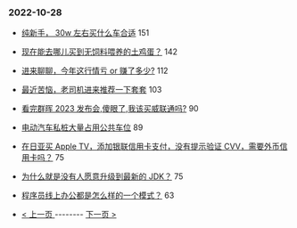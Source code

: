 ### 2022-10-28 
- [纯新手， 30w 左右买什么车合适](https://www.v2ex.com/t/890619) 151
- [现在能去哪儿买到无饲料喂养的土鸡蛋？](https://www.v2ex.com/t/890560) 142
- [进来聊聊，今年这行情亏 or 赚了多少?](https://www.v2ex.com/t/890671) 112
- [最近苦恼，老司机进来推荐一下套套](https://www.v2ex.com/t/890583) 103
- [看完群晖 2023 发布会,傻眼了,我该买威联通吗?](https://www.v2ex.com/t/890579) 90
- [电动汽车私桩大量占用公共车位](https://www.v2ex.com/t/890566) 89
- [在日亚买 Apple TV，添加银联信用卡支付，没有提示验证 CVV，需要外币信用卡吗？](https://www.v2ex.com/t/890558) 75
- [为什么就是没有人愿意升级到最新的 JDK？](https://www.v2ex.com/t/890606) 75
- [程序员线上办公都是怎么样的一个模式？](https://www.v2ex.com/t/890573) 63 

- [ < 上一页 ](https://github.com/able8/v2ex-hot-record/blob/master/2022-10-27.md) -------- [ 下一页 > ](https://github.com/able8/v2ex-hot-record/blob/master/2022-10-29.md)